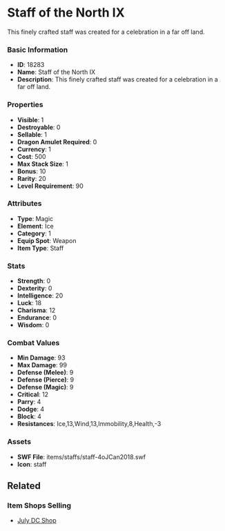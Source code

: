 # Staff of the North IX

This finely crafted staff was created for a celebration in a far off land.

### Basic Information

- **ID**: 18283
- **Name**: Staff of the North IX
- **Description**: This finely crafted staff was created for a celebration in a far off land.

### Properties

- **Visible**: 1
- **Destroyable**: 0
- **Sellable**: 1
- **Dragon Amulet Required**: 0
- **Currency**: 1
- **Cost**: 500
- **Max Stack Size**: 1
- **Bonus**: 10
- **Rarity**: 20
- **Level Requirement**: 90

### Attributes

- **Type**: Magic
- **Element**: Ice
- **Category**: 1
- **Equip Spot**: Weapon
- **Item Type**: Staff

### Stats

- **Strength**: 0
- **Dexterity**: 0
- **Intelligence**: 20
- **Luck**: 18
- **Charisma**: 12
- **Endurance**: 0
- **Wisdom**: 0

### Combat Values

- **Min Damage**: 93
- **Max Damage**: 99
- **Defense (Melee)**: 9
- **Defense (Pierce)**: 9
- **Defense (Magic)**: 9
- **Critical**: 12
- **Parry**: 4
- **Dodge**: 4
- **Block**: 4
- **Resistances**: Ice,13,Wind,13,Immobility,8,Health,-3

### Assets

- **SWF File**: items/staffs/staff-4oJCan2018.swf
- **Icon**: staff

## Related

### Item Shops Selling

- [July DC Shop](../item-shops/599-july-dc-shop.md)

